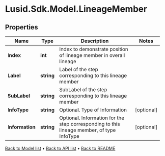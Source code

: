 # Lusid.Sdk.Model.LineageMember

## Properties

Name | Type | Description | Notes
------------ | ------------- | ------------- | -------------
**Index** | **int** | Index to demonstrate position of lineage member in overall lineage | 
**Label** | **string** | Label of the step corresponding to this lineage member | 
**SubLabel** | **string** | SubLabel of the step corresponding to this lineage member | 
**InfoType** | **string** | Optional. Type of Information | [optional] 
**Information** | **string** | Optional. Information for the step corresponding to this lineage member, of type InfoType | [optional] 

[Back to Model list](../README.md#documentation-for-models) &#8226; [Back to API list](../README.md#documentation-for-api-endpoints) &#8226; [Back to README](../README.md)

